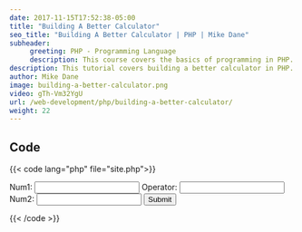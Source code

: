 ```yaml
---
date: 2017-11-15T17:52:38-05:00
title: "Building A Better Calculator"
seo_title: "Building A Better Calculator | PHP | Mike Dane"
subheader:
     greeting: PHP - Programming Language
     description: This course covers the basics of programming in PHP. Work your way through the videos/articles and I'll teach you everything you need to know to start your programming journey!
description: This tutorial covers building a better calculator in PHP.
author: Mike Dane
image: building-a-better-calculator.png
video: gTh-Vm32YgU
url: /web-development/php/building-a-better-calculator/
weight: 22
---
```


## Code

{{< code lang="php" file="site.php">}}
<form action="site.php" method="GET">
     Num1: <input type="number" name="num1">
     Operator: <input type="text" name="op">
     Num2: <input type="number" name="num2">
     <input type="submit">
</form>

<?php
     $num1 = $_GET["num1"];
     $num2 = $_GET["num2"];
     $op = $_GET["op"];

     if($op == "+"){
          echo $num1 + $num2;
     } elseif($op == "-"){
          echo $num1 - $num2;
     } elseif($op == "/"){
          echo $num1 / $num2;
     } elseif($op == "*"){
          echo $num1 * $num2;
     } else {
          echo "Invalid Operator";
     }
?>
{{< /code >}}